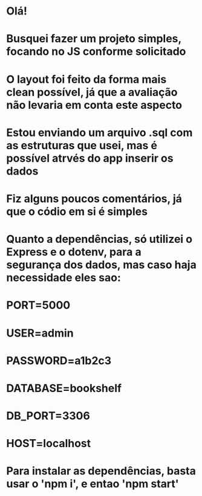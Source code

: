 # Olá!
# Busquei fazer um projeto simples, focando no JS conforme solicitado
# O layout foi feito da forma mais clean possível, já que a avaliação não levaria em conta este aspecto
# Estou enviando um arquivo .sql com as estruturas que usei, mas é possível atrvés do app inserir os dados
# Fiz alguns poucos comentários, já que o códio em si é simples
# Quanto a dependências, só utilizei o Express e o dotenv, para a segurança dos dados, mas caso haja necessidade eles sao:
# PORT=5000
# USER=admin
# PASSWORD=a1b2c3
# DATABASE=bookshelf
# DB_PORT=3306
# HOST=localhost
# Para instalar as dependências, basta usar o 'npm i', e entao 'npm start'
 
